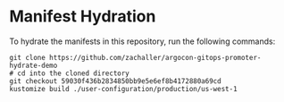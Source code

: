 # Manifest Hydration

To hydrate the manifests in this repository, run the following commands:

```shell
git clone https://github.com/zachaller/argocon-gitops-promoter-hydrate-demo
# cd into the cloned directory
git checkout 59030f436b2834850bb9e5e6ef8b4172880a69cd
kustomize build ./user-configuration/production/us-west-1
```
